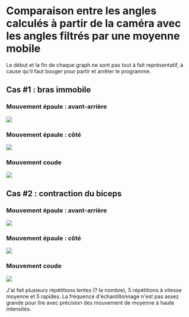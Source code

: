 # Comparaison entre les angles calculés à partir de la caméra avec les angles filtrés par une moyenne mobile
Le début et la fin de chaque graph ne sont pas tout à fait représentatif, à cause qu'il faut bouger pour partir et arrêter le programme.
## Cas #1 : bras immobile 
### Mouvement épaule : avant-arrière
![](https://github.com/ThomasMaher027/Uppercut/blob/main/Images/Analyse%20-%20angles%20envoy%C3%A9s/Bras%20immobile/moteur%201.png)
### Mouvement épaule : côté
![](https://github.com/ThomasMaher027/Uppercut/blob/main/Images/Analyse%20-%20angles%20envoy%C3%A9s/Bras%20immobile/moteur%202.png)
### Mouvement coude
![](https://github.com/ThomasMaher027/Uppercut/blob/main/Images/Analyse%20-%20angles%20envoy%C3%A9s/Bras%20immobile/moteur%203.png)

## Cas #2 : contraction du biceps
### Mouvement épaule : avant-arrière
![](https://github.com/ThomasMaher027/Uppercut/blob/main/Images/Analyse%20-%20angles%20envoy%C3%A9s/contraction%20biceps/moteur%201.png)
### Mouvement épaule : côté
![](https://github.com/ThomasMaher027/Uppercut/blob/main/Images/Analyse%20-%20angles%20envoy%C3%A9s/contraction%20biceps/moteur%202.png)
### Mouvement coude
![](https://github.com/ThomasMaher027/Uppercut/blob/main/Images/Analyse%20-%20angles%20envoy%C3%A9s/contraction%20biceps/moteur%203.png)

J'ai fait plusieurs répétitions lentes (? le nombre), 5 répétitions à vitesse moyenne et 5 rapides. La fréquence d'échantillonnage n'est pas assez grande pour lire avec précision des mouvement de moyenne à haute intensités.
